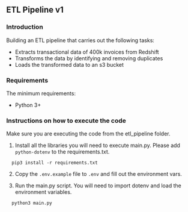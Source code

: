 ## ETL Pipeline v1

### Introduction
Building an ETL pipeline that carries out the following tasks:
- Extracts transactional data of 400k invoices from Redshift
- Transforms the data by identifying and removing duplicates
- Loads the transformed data to an s3 bucket

### Requirements
  The minimum requirements:
- Python 3+

### Instructions on how to execute the code
Make sure you are executing the code from the etl_pipeline folder.
1. Install all the libraries you will need to execute main.py. Please add `python-dotenv` to the requirements.txt.

```
  pip3 install -r requirements.txt
```

2. Copy the `.env.example` file to `.env` and fill out the environment vars.

3. Run the main.py script. You will need to import dotenv and load the environment variables.

```
  python3 main.py
```
